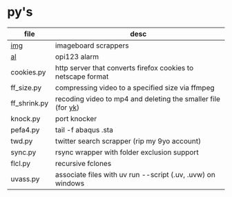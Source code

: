 # py's

| file                                                               | desc                                                                                         |
| ------------------------------------------------------------------ | -------------------------------------------------------------------------------------------- |
| [img](https://github.com/ntrrpt/misc/tree/main/scr/img)            | imageboard scrappers                                                                         |
| [al](https://github.com/ntrrpt/misc/tree/main/scr/al)              | opi123 alarm                                                                                 |
| cookies.py                                                         | http server that converts firefox cookies to netscape format                                 |
| ff_size.py                                                         | compressing video to a specified size via ffmpeg                                             |
| ff_shrink.py                                                       | recoding video to mp4 and deleting the smaller file (for [yk](https://github.com/ntrrpt/yk)) |
| knock.py                                                           | port knocker                                                                                 |
| pefa4.py                                                           | tail -f abaqus .sta                                                                          |
| twd.py                                                             | twitter search scrapper (rip my 9yo account)                                                 |
| sync.py                                                            | rsync wrapper with folder exclusion support                                                  |
| flcl.py                                                            | recursive fclones                                                                            |
| uvass.py                                                           | associate files with uv run --script (.uv, .uvw) on windows                                  |
